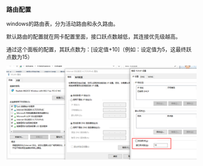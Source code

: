 ### 路由配置

windows的路由表，分为活动路由和永久路由。

默认路由的配置就在网卡配置里面，接口跃点数越低，其连接优先级越高。

通过这个面板的配置，其跃点数为：[设定值+10]（例如：设定值为5，这最终跃点数为15）

![路由设置](./RouteConfig1.png)